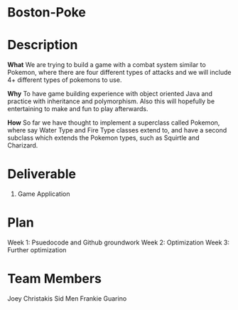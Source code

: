 # Boston-Poke

# **Description**

**What**
We are trying to build a game with a combat system similar to Pokemon, where there are four different types of attacks and we will include 4+ different types of pokemons to use.

**Why**
To have game building experience with object oriented Java and practice with inheritance and polymorphism. Also this will hopefully be entertaining to make and fun to play afterwards.

**How**
So far we have thought to implement a superclass called Pokemon, where say Water Type and Fire Type classes extend to, and have a second subclass which extends the Pokemon types, such as Squirtle and Charizard.

# **Deliverable**
1. Game Application

# **Plan**

Week 1: Psuedocode and Github groundwork 
Week 2: Optimization 
Week 3: Further optimization

# **Team Members**
Joey Christakis Sid Men Frankie Guarino
